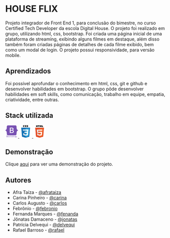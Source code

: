 # HOUSE FLIX

Projeto integrador de Front End 1, para conclusão do bimestre, no curso Certified Tech Developer da escola Digital House. O projeto foi realizado em grupo, utilizando html, css, bootstrap.
Foi criada uma página inicial de uma plataforma de streaming, exibindo alguns filmes em destaque, além disso também foram criadas páginas de detalhes de cada filme exibido, bem como um modal de login. O projeto possui responsividade, para versão mobile.


## Aprendizados

Foi possível aprofundar o conhecimento em html, css, git e github e desenvolver habilidades em bootstrap.
O grupo pôde desenvolver habilidades em soft skills, como comunicação, trabalho em equipe, empatia, criatividade, entre outras.




## Stack utilizada

<p align="left"> <a href="https://getbootstrap.com" target="_blank" rel="noreferrer"> <img src="https://raw.githubusercontent.com/devicons/devicon/master/icons/bootstrap/bootstrap-plain-wordmark.svg" alt="bootstrap" width="40" height="40"/> </a> <a href="https://www.w3schools.com/css/" target="_blank" rel="noreferrer"> <img src="https://raw.githubusercontent.com/devicons/devicon/master/icons/css3/css3-original-wordmark.svg" alt="css3" width="40" height="40"/> </a> <a href="https://www.w3.org/html/" target="_blank" rel="noreferrer"> <img src="https://raw.githubusercontent.com/devicons/devicon/master/icons/html5/html5-original-wordmark.svg" alt="html5" width="40" height="40"/> </a> </p>


## Demonstração

Clique [aqui](https://jonsdamaceno.github.io/Checkpoint2-Frontedn1/index.html) para ver uma demonstração do projeto.

## Autores

- Afra Taíza - [@afrataiza](https://www.github.com/afrataiza)
- Carina Pinheiro - [@carina](https://www.github.com/Carinapinheiro)
- Carlos Augusto - [@carlos](https://www.github.com/afrataiza)
- Febrônio - [@febronio](https://www.github.com/fba-boni)
- Fernanda Marques - [@fenanda](https://www.github.com/Fermqs)
- Jônatas Damaceno - [@jonatas](https://www.github.com/jonsdamaceno)
- Patrícia Delvequi - [@delvequi](https://www.github.com/delvequi)
- Rafael Barroso - [@rafael](https://www.github.com/barroso3b)

